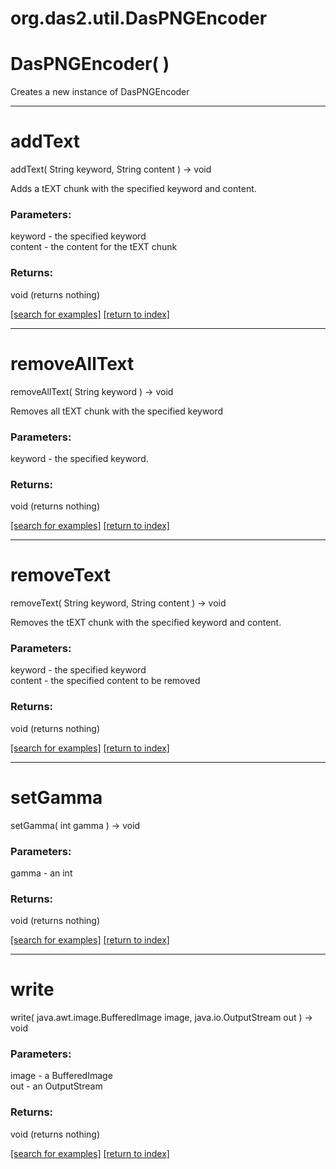 # org.das2.util.DasPNGEncoder



# DasPNGEncoder( )
Creates a new instance of DasPNGEncoder

***
<a name="addText"></a>
# addText
addText( String keyword, String content ) &rarr; void

Adds a tEXT chunk with the specified keyword and content.

### Parameters:
keyword - the specified keyword
<br>content - the content for the tEXT chunk

### Returns:
void (returns nothing)


<a href="https://github.com/autoplot/dev/search?q=addText&unscoped_q=addText">[search for examples]</a>
<a href="https://github.com/autoplot/documentation/blob/master/javadoc/index-all.md">[return to index]</a>

***
<a name="removeAllText"></a>
# removeAllText
removeAllText( String keyword ) &rarr; void

Removes all tEXT chunk with the specified keyword

### Parameters:
keyword - the specified keyword.

### Returns:
void (returns nothing)


<a href="https://github.com/autoplot/dev/search?q=removeAllText&unscoped_q=removeAllText">[search for examples]</a>
<a href="https://github.com/autoplot/documentation/blob/master/javadoc/index-all.md">[return to index]</a>

***
<a name="removeText"></a>
# removeText
removeText( String keyword, String content ) &rarr; void

Removes the tEXT chunk with the specified keyword and content.

### Parameters:
keyword - the specified keyword
<br>content - the specified content to be removed

### Returns:
void (returns nothing)


<a href="https://github.com/autoplot/dev/search?q=removeText&unscoped_q=removeText">[search for examples]</a>
<a href="https://github.com/autoplot/documentation/blob/master/javadoc/index-all.md">[return to index]</a>

***
<a name="setGamma"></a>
# setGamma
setGamma( int gamma ) &rarr; void



### Parameters:
gamma - an int

### Returns:
void (returns nothing)


<a href="https://github.com/autoplot/dev/search?q=setGamma&unscoped_q=setGamma">[search for examples]</a>
<a href="https://github.com/autoplot/documentation/blob/master/javadoc/index-all.md">[return to index]</a>

***
<a name="write"></a>
# write
write( java.awt.image.BufferedImage image, java.io.OutputStream out ) &rarr; void



### Parameters:
image - a BufferedImage
<br>out - an OutputStream

### Returns:
void (returns nothing)


<a href="https://github.com/autoplot/dev/search?q=write&unscoped_q=write">[search for examples]</a>
<a href="https://github.com/autoplot/documentation/blob/master/javadoc/index-all.md">[return to index]</a>

